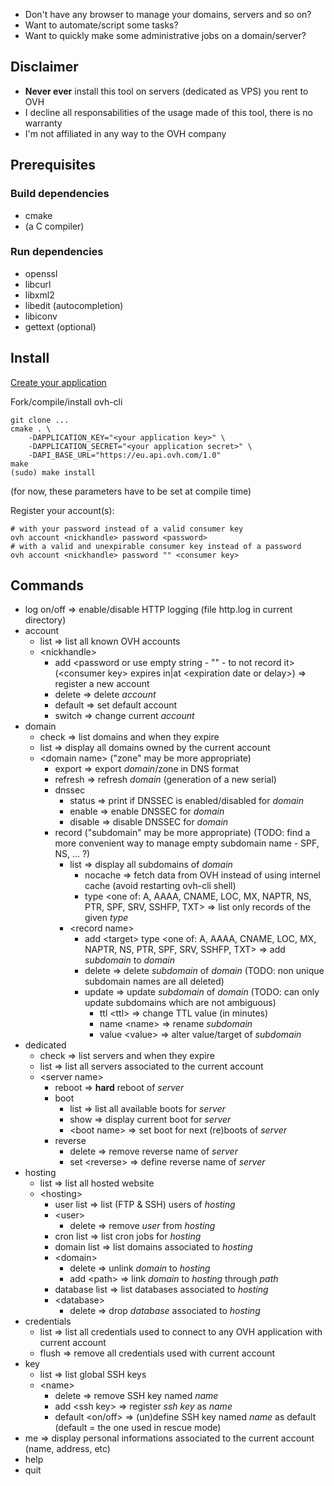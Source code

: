 * Don't have any browser to manage your domains, servers and so on?
* Want to automate/script some tasks?
* Want to quickly make some administrative jobs on a domain/server?

## Disclaimer

* **Never ever** install this tool on servers (dedicated as VPS) you rent to OVH
* I decline all responsabilities of the usage made of this tool, there is no warranty
* I'm not affiliated in any way to the OVH company

## Prerequisites

### Build dependencies

* cmake
* (a C compiler)

### Run dependencies

* openssl
* libcurl
* libxml2
* libedit (autocompletion)
* libiconv
* gettext (optional)

## Install

[Create your application](https://eu.api.ovh.com/createApp/)

Fork/compile/install ovh-cli
```
git clone ...
cmake . \
    -DAPPLICATION_KEY="<your application key>" \
    -DAPPLICATION_SECRET="<your application secret>" \
    -DAPI_BASE_URL="https://eu.api.ovh.com/1.0"
make
(sudo) make install
```
(for now, these parameters have to be set at compile time)

Register your account(s):
```
# with your password instead of a valid consumer key
ovh account <nickhandle> password <password>
# with a valid and unexpirable consumer key instead of a password
ovh account <nickhandle> password "" <consumer key>
```

## Commands

* log on/off => enable/disable HTTP logging (file http.log in current directory)
* account
    * list => list all known OVH accounts
    * \<nickhandle>
        * add \<password or use empty string - "" - to not record it> (\<consumer key> expires in|at \<expiration date or delay>) => register a new account
        * delete => delete *account*
        * default => set default account
        * switch => change current *account*
* domain
    * check => list domains and when they expire
    * list => display all domains owned by the current account
    * \<domain name> ("zone" may be more appropriate)
        * export => export *domain*/zone in DNS format
        * refresh => refresh *domain* (generation of a new serial)
        * dnssec
            * status => print if DNSSEC is enabled/disabled for *domain*
            * enable => enable DNSSEC for *domain*
            * disable => disable DNSSEC for *domain*
        * record ("subdomain" may be more appropriate) (TODO: find a more convenient way to manage empty subdomain name - SPF, NS, ... ?)
            * list => display all subdomains of *domain*
                * nocache => fetch data from OVH instead of using internel cache (avoid restarting ovh-cli shell)
                * type \<one of: A, AAAA, CNAME, LOC, MX, NAPTR, NS, PTR, SPF, SRV, SSHFP, TXT> => list only records of the given *type*
            * \<record name>
                * add \<target> type \<one of: A, AAAA, CNAME, LOC, MX, NAPTR, NS, PTR, SPF, SRV, SSHFP, TXT> => add *subdomain* to *domain*
                * delete => delete *subdomain* of *domain* (TODO: non unique subdomain names are all deleted)
                * update => update *subdomain* of *domain* (TODO: can only update subdomains which are not ambiguous)
                    * ttl \<ttl> => change TTL value (in minutes)
                    * name \<name> => rename *subdomain*
                    * value \<value> => alter value/target of *subdomain*
* dedicated
    * check => list servers and when they expire
    * list => list all servers associated to the current account
    * \<server name>
        * reboot => **hard** reboot of *server*
        * boot
            * list => list all available boots for *server*
            * show => display current boot for *server*
            * \<boot name> => set boot for next (re)boots of *server*
        * reverse
            * delete => remove reverse name of *server*
            * set \<reverse> => define reverse name of *server*
* hosting
    * list => list all hosted website
    * \<hosting>
        * user list => list (FTP & SSH) users of *hosting*
        * \<user>
            * delete => remove *user* from *hosting*
        * cron list => list cron jobs for *hosting*
        * domain list => list domains associated to *hosting*
        * \<domain>
            * delete => unlink *domain* to *hosting*
            * add \<path> => link *domain* to *hosting* through *path*
        * database list => list databases associated to *hosting*
        * \<database>
            * delete => drop *database* associated to *hosting*
* credentials
    * list => list all credentials used to connect to any OVH application with current account
    * flush => remove all credentials used with current account
* key
    * list => list global SSH keys
    * \<name>
        * delete => remove SSH key named *name*
        * add \<ssh key> => register *ssh key* as *name*
        * default <on/off> => (un)define SSH key named *name* as default (default = the one used in rescue mode)
* me => display personal informations associated to the current account (name, address, etc)
* help
* quit
